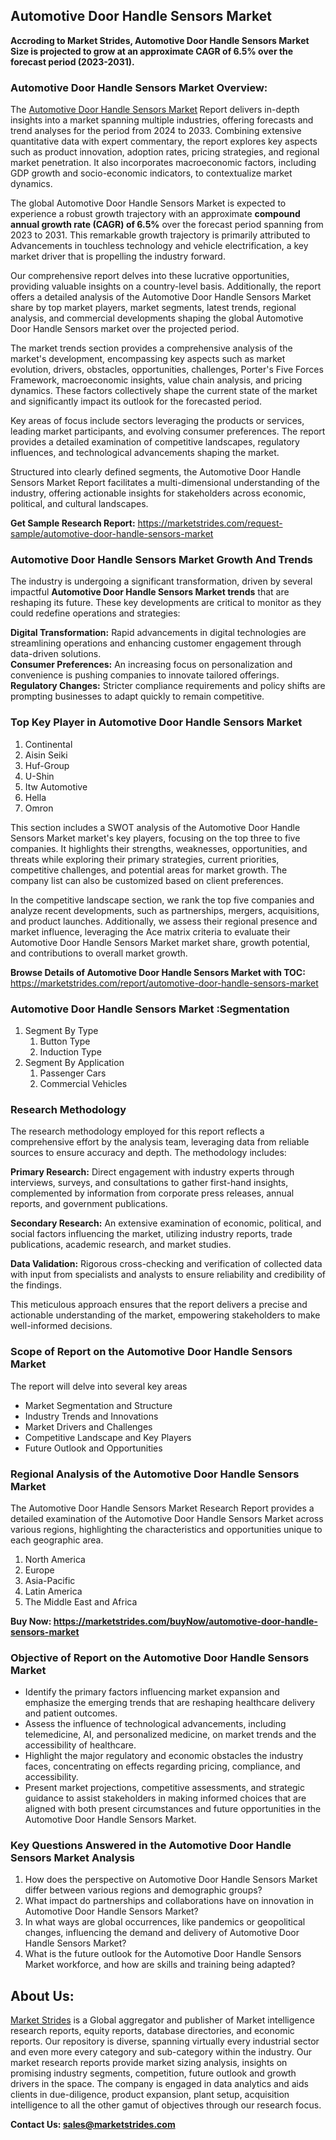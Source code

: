 <h2>Automotive Door Handle Sensors Market</h2>
<p><strong>Accroding to Market Strides, Automotive Door Handle Sensors Market Size is projected to grow at an approximate CAGR of 6.5% over the forecast period (2023-2031).</strong></p>
<h3>Automotive Door Handle Sensors Market Overview:</h3>
<p>The <a href="https://marketstrides.com/report/automotive-door-handle-sensors-market">Automotive Door Handle Sensors Market</a><strong>&nbsp;</strong>Report delivers in-depth insights into a market spanning multiple industries, offering forecasts and trend analyses for the period from 2024 to 2033. Combining extensive quantitative data with expert commentary, the report explores key aspects such as product innovation, adoption rates, pricing strategies, and regional market penetration. It also incorporates macroeconomic factors, including GDP growth and socio-economic indicators, to contextualize market dynamics.</p>
<p>The global Automotive Door Handle Sensors Market is expected to experience a robust growth trajectory with an approximate <strong>compound annual growth rate (CAGR) of 6.5%</strong> over the forecast period spanning from 2023 to 2031. This remarkable growth trajectory is primarily attributed to Advancements in touchless technology and vehicle electrification, a key market driver that is propelling the industry forward.</p>
<p>Our comprehensive report delves into these lucrative opportunities, providing valuable insights on a country-level basis. Additionally, the report offers a detailed analysis of the Automotive Door Handle Sensors Market share by top market players, market segments, latest trends, regional analysis, and commercial developments shaping the global Automotive Door Handle Sensors market over the projected period.</p>
<p>The market trends section provides a comprehensive analysis of the market's development, encompassing key aspects such as market evolution, drivers, obstacles, opportunities, challenges, Porter's Five Forces Framework, macroeconomic insights, value chain analysis, and pricing dynamics. These factors collectively shape the current state of the market and significantly impact its outlook for the forecasted period.</p>
<p>Key areas of focus include sectors leveraging the products or services, leading market participants, and evolving consumer preferences. The report provides a detailed examination of competitive landscapes, regulatory influences, and technological advancements shaping the market.</p>
<p>Structured into clearly defined segments, the&nbsp;Automotive Door Handle Sensors Market Report facilitates a multi-dimensional understanding of the industry, offering actionable insights for stakeholders across economic, political, and cultural landscapes.</p>
<p><strong>Get Sample Research Report:</strong> <a href="https://marketstrides.com/request-sample/automotive-door-handle-sensors-market">https://marketstrides.com/request-sample/automotive-door-handle-sensors-market</a></p>
<h3>Automotive Door Handle Sensors Market Growth And Trends</h3>
<p>The industry is undergoing a significant transformation, driven by several impactful <strong>Automotive Door Handle Sensors Market trends</strong>&nbsp;that are reshaping its future. These key developments are critical to monitor as they could redefine operations and strategies:</p>
<p><strong>Digital Transformation:</strong> Rapid advancements in digital technologies are streamlining operations and enhancing customer engagement through data-driven solutions.<br /><strong>Consumer Preferences:</strong> An increasing focus on personalization and convenience is pushing companies to innovate tailored offerings.<br /><strong>Regulatory Changes:</strong> Stricter compliance requirements and policy shifts are prompting businesses to adapt quickly to remain competitive.</p>
<h3>Top Key Player in Automotive Door Handle Sensors Market</h3>
<ol>
<li>Continental</li>
<li>Aisin Seiki</li>
<li>Huf-Group</li>
<li>U-Shin</li>
<li>Itw Automotive</li>
<li>Hella</li>
<li>Omron</li>
</ol>
<p>This section includes a SWOT analysis of the Automotive Door Handle Sensors Market market's key players, focusing on the top three to five companies. It highlights their strengths, weaknesses, opportunities, and threats while exploring their primary strategies, current priorities, competitive challenges, and potential areas for market growth. The company list can also be customized based on client preferences.</p>
<p>In the competitive landscape section, we rank the top five companies and analyze recent developments, such as partnerships, mergers, acquisitions, and product launches. Additionally, we assess their regional presence and market influence, leveraging the Ace matrix criteria to evaluate their Automotive Door Handle Sensors Market market share, growth potential, and contributions to overall market growth.</p>
<p><strong>Browse Details of Automotive Door Handle Sensors Market with TOC:</strong> <a href="https://marketstrides.com/report/automotive-door-handle-sensors-market">https://marketstrides.com/report/automotive-door-handle-sensors-market</a></p>
<h3>Automotive Door Handle Sensors Market :Segmentation</h3>
<ol>
<li>Segment By Type
<ol>
<li>Button Type</li>
<li>Induction Type</li>
</ol>
</li>
<li>Segment By Application
<ol>
<li>Passenger Cars</li>
<li>Commercial Vehicles</li>
</ol>
</li>
</ol>
<h3>Research Methodology</h3>
<p>The research methodology employed for this report reflects a comprehensive effort by the analysis team, leveraging data from reliable sources to ensure accuracy and depth. The methodology includes:</p>
<p><strong>Primary Research:</strong> Direct engagement with industry experts through interviews, surveys, and consultations to gather first-hand insights, complemented by information from corporate press releases, annual reports, and government publications.</p>
<p><strong>Secondary Research:</strong> An extensive examination of economic, political, and social factors influencing the market, utilizing industry reports, trade publications, academic research, and market studies.</p>
<p><strong>Data Validation:</strong> Rigorous cross-checking and verification of collected data with input from specialists and analysts to ensure reliability and credibility of the findings.</p>
<p>This meticulous approach ensures that the report delivers a precise and actionable understanding of the market, empowering stakeholders to make well-informed decisions.</p>
<h3>Scope of Report on the Automotive Door Handle Sensors Market</h3>
<p>The report will delve into several key areas</p>
<ul>
<li>Market Segmentation and Structure</li>
<li>Industry Trends and Innovations</li>
<li>Market Drivers and Challenges</li>
<li>Competitive Landscape and Key Players</li>
<li>Future Outlook and Opportunities</li>
</ul>
<h3>Regional Analysis of the Automotive Door Handle Sensors Market</h3>
<p>The Automotive Door Handle Sensors Market Research Report provides a detailed examination of the Automotive Door Handle Sensors Market across various regions, highlighting the characteristics and opportunities unique to each geographic area.</p>
<ol>
<li>North America</li>
<li>Europe</li>
<li>Asia-Pacific</li>
<li>Latin America</li>
<li>The Middle East and Africa</li>
</ol>
<p><strong>Buy Now:&nbsp;<a href="https://marketstrides.com/buyNow/automotive-door-handle-sensors-market">https://marketstrides.com/buyNow/automotive-door-handle-sensors-market</a></strong></p>
<h3><strong>Objective of Report on the Automotive Door Handle Sensors Market</strong></h3>
<ul>
<li>Identify the primary factors influencing market expansion and emphasize the emerging trends that are reshaping healthcare delivery and patient outcomes.</li>
<li>Assess the influence of technological advancements, including telemedicine, AI, and personalized medicine, on market trends and the accessibility of healthcare.</li>
<li>Highlight the major regulatory and economic obstacles the industry faces, concentrating on effects regarding pricing, compliance, and accessibility.</li>
<li>Present market projections, competitive assessments, and strategic guidance to assist stakeholders in making informed choices that are aligned with both present circumstances and future opportunities in the Automotive Door Handle Sensors Market.</li>
</ul>
<h3>Key Questions Answered in the&nbsp;Automotive Door Handle Sensors Market&nbsp;Analysis</h3>
<ol>
<li>How does the perspective on Automotive Door Handle Sensors Market differ between various regions and demographic groups?</li>
<li>What impact do partnerships and collaborations have on innovation in Automotive Door Handle Sensors Market?</li>
<li>In what ways are global occurrences, like pandemics or geopolitical changes, influencing the demand and delivery of Automotive Door Handle Sensors Market?</li>
<li>What is the future outlook for the Automotive Door Handle Sensors Market workforce, and how are skills and training being adapted?</li>
</ol>
<h2>About Us:</h2>
<p><a href="https://marketstrides.com/">Market Strides</a> is a Global aggregator and publisher of Market intelligence research reports, equity reports, database directories, and economic reports. Our repository is diverse, spanning virtually every industrial sector and even more every category and sub-category within the industry. Our market research reports provide market sizing analysis, insights on promising industry segments, competition, future outlook and growth drivers in the space. The company is engaged in data analytics and aids clients in due-diligence, product expansion, plant setup, acquisition intelligence to all the other gamut of objectives through our research focus.</p>
<p><strong>Contact Us: <a href="mailto:sales@marketstrides.com">sales@marketstrides.com</a></strong></p>
